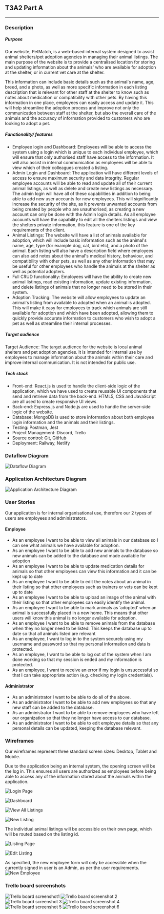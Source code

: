 ## T3A2 Part A

-------
### Description
##### Purpose
Our website, PetMatch, is a web-based internal system designed to assist animal shelters/pet adoption agencies in managing their animal listings. The main purpose of the website is to provide a centralised location for storing and updating information about the animals' who are available for adoption at the shelter, or in current vet care at the shelter. 

This information can include basic details such as the animal's name, age, breed, and a photo, as well as more specific information in each listing description that is relevant for other staff at the shelter to know such as notes about medication or compatibility with other pets. By having this information in one place, employees can easily access and update it. This will help streamline the adoption process and improve not only the communication between staff at the shelter, but also the overall care of the animals and the accuracy of information provided to customers who are looking to adopt a pet.

##### Functionality/ features
- Employee login and Dashboard: Employees will be able to access the system using a login which is unique to each individual employee, which will ensure that only authorised staff have access to the information. It will also assist in internal communication as employees will be able to view which of their colleagues created a listing.
- Admin Login and Dashboard: The application will have different levels of access to ensure maximum security and data integrity. Regular employee accounts will be able to read and update all of their current animal listings, as well as delete and create new listings as necessary. The admin login will have all of these capabilities in addition to being able to add new user accounts for new employees. This will significantly increase the security of the site, as it prevents unwanted accounts from being created by people who are unauthorised, as creating a new account can only be done with the Admin login details. As all employee accounts will have the capability to edit all the shelters listings and view the shelters private information, this feature is one of the key requirements of the client.
- Animal Listings: The website will have a list of animals available for adoption, which will include basic information such as the animal's name, age, type (for example dog, cat, bird etc), and a photo of the animal. Each listing will also have a description field where employees can also add notes about the animal's medical history, behaviour, and compatibility with other pets, as well as any other information that may be useful for other employees who handle the animals at the shelter as well as potential adopters.
- Full CRUD functionality: Employees will have the ability to create new animal listings, read existing information, update existing information, and delete listings of animals that no longer need to be stored in their system.
- Adoption Tracking: The website will allow employees to update an animal's listing from available to adopted when an animal is adopted. This will make it easy for employees to track which animals are still available for adoption and which have been adopted, allowing them to quickly provide accurate information to customers who wish to adopt a pet as well as streamline their internal processes.

##### Target audience
Target Audience: The target audience for the website is local animal shelters and pet adoption agencies. It is intended for internal use by employees to manage information about the animals within their care and improve internal communication. It is not intended for public use.

##### Tech stack
- Front-end: React.js is used to handle the client-side logic of the application, which we have used to create reusable UI components that send and retrieve data from the back-end. HTML5, CSS and JavaScript are all used to create responsive UI views.
- Back-end: Express.js and Node.js are used to handle the server-side logic of the website.
- Database: MongoDB is used to store information about both employee login information and the animals and their listings.
- Testing: Postman, Jest
- Project Management: Discord, Trello
- Source control: Git, GitHub
- Deployment: Railway, Netlify

### Dataflow Diagram
![Dataflow Diagram](/docs/DataflowDiagram.png)

### Application Architecture Diagram
![Application Architecture Diagram](/docs/Application%20Architecture%20Diagram.png)

### User Stories
Our application is for internal organisational use, therefore our 2 types of users are employees and administrators.

#### Employee
* As an employee I want to be able to view all animals in our database so I can see what animals we have available for adoption.
* As an employee I want to be able to add new animals to the database so new animals can be added to the database and made available for adoption
* As an employee I want to be able to update medication details for animals so that other employees can view this information and it can be kept up to date
* As an employee I want to be able to edit the notes about an animal in their listing so that other employees such as trainers or vets can be kept up to date
* As an employee I want to be able to upload an image of the animal with their listing so that other employees can easily identify the animal.
* As an employee I want to be able to mark animals as ‘adopted’ when an animal is successfully placed in a new home. This means that other users will know this animal is no longer available for adoption.
* As an employee I want to be able to remove animals from the database when they no longer need to be listed. This keeps the database up to date so that all animals listed are relevant
* As an employee, I want to log in to the system securely using my username and password so that my personal information and data is protected.
* As an employee, I want to be able to log out of the system when I am done working so that my session is ended and my information is protected.
* As an employee, I want to receive an error if my login is unsuccessful so that I can take appropriate action (e.g. checking my login credentials).


#### Administrator
* As an administrator I want to be able to do all of the above.
* As an administrator I want to be able to add new employees so that any new staff can be added to the database.
* As an administrator I want to be able to remove employees who have left our organization so that they no longer have access to our database.
* As an administrator I want to be able to edit employee details so that any personal details can be updated, keeping the database relevant.

### Wireframes
Our wireframes represent three standard screen sizes: Desktop, Tablet and Mobile.

Due to the application being an internal system, the opening screen will be the log in. This ensures all users are authorized as employees before being able to access any of the information stored about the animals within the application.

![Login Page](docs/Login%20Page.png)

![Dashboard](docs/Dashboard.png)

![View All Listings](docs/View%20All%20Listings.png)

![New Listing](docs/New%20Listing.png)

The individual animal listings will be accessible on their own page, which will be routed based on the listing id.

![Listing Page](docs/Listing%20Page.png)

![Edit Listing](docs/Edit%20Listing.png)

As specified, the new employee form will only be accessible when the currently signed in user is an Admin, as per the user requirements.
![New Employee](docs/New%20Employee.png)


### Trello board screenshots
![Trello board screenshot1](docs/Trelloboard-pic1.png)
![Trello board screenshot 2](docs/Trello2.png)
![Trello board screenshot 3](docs/Trello3.png)
![Trello board screenshot 4](docs/Trello4.png)
![Trello board screenshot 5](docs/Trello5.png)
![Trello board screenshot 6](docs/Trello6.png)
